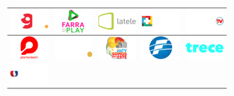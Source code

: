 | ![](https://raw.githubusercontent.com/RevGear/logo/master/Countries/PY/C9N.png)| ![](https://raw.githubusercontent.com/RevGear/logo/master/Countries/PY/FarraPlay.png)| ![](https://raw.githubusercontent.com/RevGear/logo/master/Countries/PY/Latele.png)| ![](https://raw.githubusercontent.com/RevGear/logo/master/Countries/PY/MasTV.png)| ![](https://raw.githubusercontent.com/RevGear/logo/master/Countries/PY/ParaguayTV.png)| 
|:---:|:---:|:---:|:---:|:---:| 
| ![](https://raw.githubusercontent.com/RevGear/logo/master/Countries/PY/Paravision.png)| ![](https://raw.githubusercontent.com/RevGear/logo/master/Countries/PY/SNT.png)| ![](https://raw.githubusercontent.com/RevGear/logo/master/Countries/PY/SomosdelEste.png)| ![](https://raw.githubusercontent.com/RevGear/logo/master/Countries/PY/Telefuturo.png)| ![](https://raw.githubusercontent.com/RevGear/logo/master/Countries/PY/Trece.png)| 
| ![](https://raw.githubusercontent.com/RevGear/logo/master/Countries/PY/Unicanal.png) | 
